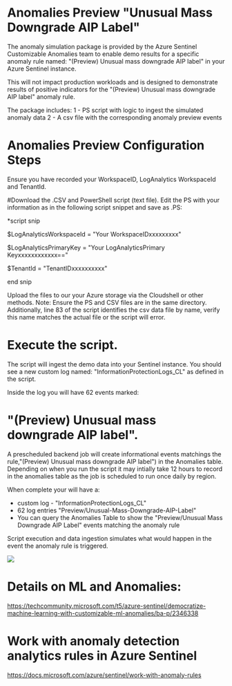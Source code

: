 # Anomalies Preview  "Unusual Mass Downgrade AIP Label"

The anomaly simulation package is provided by the Azure Sentinel Customizable Anomalies team to enable demo results for a specific anomaly rule named: 
"(Preview) Unusual mass downgrade AIP label" in your Azure Sentinel instance.

This will not impact production workloads and is designed to demonstrate results of positive indicators for the "(Preview) Unusual mass downgrade AIP label" anomaly rule.

The package includes:
1 - PS script with logic to ingest the simulated anomaly data 
2 - A csv file with the corresponding anomaly preview events

# Anomalies Preview Configuration Steps

Ensure you have recorded your WorkspaceID, LogAnalytics WorkspaceId and TenantId.   

#Download the .CSV and PowerShell script (text file). Edit the PS with your information as in the following script snippet and save as .PS:

*script snip

$LogAnalyticsWorkspaceId = "Your WorkspaceIDxxxxxxxxx"

$LogAnalyticsPrimaryKey = "Your LogAnalyticsPrimary Keyxxxxxxxxxxxx=="

$TenantId = "TenantIDxxxxxxxxxx" 

end snip

Upload the files to our your Azure storage via the Cloudshell or other methods. 
Note:  Ensure the PS and CSV files are in the same directory.  Additionally,  line 83 of the script identifies the csv data file by name, verify this name matches the actual file or the script will error. 

# Execute the script.

The script will ingest the demo data into your Sentinel instance.  You should see a new custom log named:  "InformationProtectionLogs_CL" as defined in the script.  

Inside the log you will have 62 events marked:        
# "(Preview) Unusual mass downgrade AIP label". 

A prescheduled backend job will create informational events matchings the rule,"(Preview) Unusual mass downgrade AIP label") in the Anomalies table.  Depending on when you run the script it may intially take 12 hours to record in the anomalies table as the job is scheduled to run once daily by region.

When complete your will have a:

- custom log - "InformationProtectionLogs_CL"
- 62 log entries "Preview/Unusual-Mass-Downgrade-AIP-Label"
- You can query the Anomalies Table to show the "Preview/Unusual Mass Downgrade AIP Label" events matching the anomaly rule

Script execution and data ingestion simulates what would happen in the event the anomaly rule is triggered.

<img src= "/Tools/Simulators/Anomalies/Unusual-Mass-Downgrade-AIP-Label/images/AIPRule3.Png" >
  
# Details on ML and Anomalies: 
https://techcommunity.microsoft.com/t5/azure-sentinel/democratize-machine-learning-with-customizable-ml-anomalies/ba-p/2346338


# Work with anomaly detection analytics rules in Azure Sentinel
https://docs.microsoft.com/azure/sentinel/work-with-anomaly-rules




